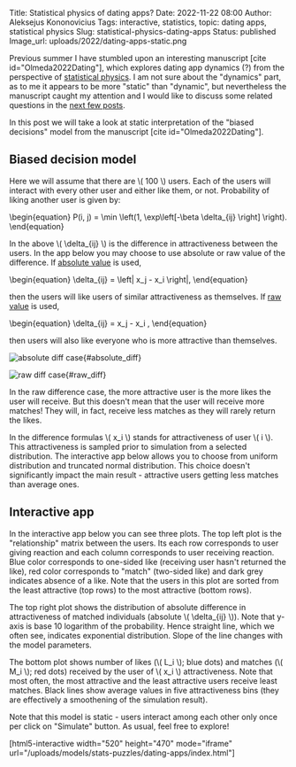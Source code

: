 Title: Statistical physics of dating apps?
Date: 2022-11-22 08:00
Author: Aleksejus Kononovicius
Tags: interactive, statistics, topic: dating apps, statistical physics
Slug: statistical-physics-dating-apps
Status: published
Image_url: uploads/2022/dating-apps-static.png

Previous summer I have stumbled upon an interesting manuscript [cite
id="Olmeda2022Dating"], which explores dating app dynamics (?) from the
perspective of [statistical physics](/tag/statistical-physics/). I am not
sure about the "dynamics" part, as to me it appears to be more "static" than
"dynamic", but nevertheless the manuscript caught my attention and I would
like to discuss some related questions in the [next few
posts](/tag/topic-dating-apps/).

In this post we will take a look at static interpretation of the "biased
decisions" model from the manuscript [cite id="Olmeda2022Dating"].
<!--more-->

## Biased decision model

Here we will assume that there are \\\( 100 \\\) users. Each of the users
will interact with every other user and either like them, or not.
Probability of liking another user is given by:

\begin{equation}
    P(i, j) = \min \left(1, \exp\left[-\beta \delta\_{ij} \right] \right).
\end{equation}

In the above \\\( \delta_{ij} \\\) is the difference in attractiveness
between the users. In the app below you may choose to use absolute or raw
value of the difference. If [absolute value](#absolute_diff) is used,

\begin{equation}
    \delta\_{ij} = \left| x\_j - x\_i \right|,
\end{equation}

then the users will like users of similar attractiveness as themselves. If
[raw value](#raw_diff) is used,

\begin{equation}
    \delta\_{ij} = x\_j - x\_i ,
\end{equation}

then users will also like everyone who is more attractive than themselves.

![absolute diff case]({static}/uploads/2022/dating-apps-static-2.png "When
absolute difference value is used, then most likes are given to similar
users"){#absolute_diff}

![raw diff case]({static}/uploads/2022/dating-apps-static.png "When
raw difference value is used, then likes are also received by the more
attractive users."){#raw_diff}

In the raw difference case, the more attractive user is the more likes the
user will receive. But this doesn't mean that the user will receive more
matches! They will, in fact, receive less matches as they will rarely return
the likes.

In the difference formulas \\\( x\_i \\\) stands for attractiveness of user
\\\( i \\\). This attractiveness is sampled prior to simulation from a
selected distribution. The interactive app below allows you to choose from
uniform distribution and truncated normal distribution. This choice doesn't
significantly impact the main result - attractive users getting less
matches than average ones.

## Interactive app

In the interactive app below you can see three plots. The top left plot is
the "relationship" matrix between the users. Its each row corresponds to
user giving reaction and each column corresponds to user receiving reaction.
Blue color corresponds to one-sided like (receiving user hasn't returned the
like), red color corresponds to "match" (two-sided like) and dark grey
indicates absence of a like. Note that the users in this plot are sorted
from the least attractive (top rows) to the most attractive (bottom rows).

The top right plot shows the distribution of absolute difference in
attractiveness of matched individuals (absolute \\\( \delta_{ij} \\\)). Note
that y-axis is base 10 logarithm of the probability. Hence straight line,
which we often see, indicates exponential distribution. Slope of the line
changes with the model parameters.

The bottom plot shows number of likes (\\\( L\_i \\\); blue dots) and
matches (\\\( M\_i \\\); red dots) received by the user of \\\( x\_i \\\)
attractiveness. Note that most often, the most attractive and the least
attractive users receive least matches. Black lines show average values in
five attractiveness bins (they are effectively a smoothening of the
simulation result).

Note that this model is static - users interact among each other only once
per click on "Simulate" button. As usual, feel free to explore!

[html5-interactive width="520" height="470" mode="iframe"
url="/uploads/models/stats-puzzles/dating-apps/index.html"]
